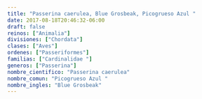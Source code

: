 ```yaml
---
title: "Passerina caerulea, Blue Grosbeak, Picogrueso Azul "
date: 2017-08-18T20:46:32-06:00
draft: false
reinos: ["Animalia"]
divisiones: ["Chordata"]
clases: ["Aves"]
ordenes: ["Passeriformes"]
familias: ["Cardinalidae "]
generos: ["Passerina"]
nombre_cientifico: "Passerina caerulea"
nombre_comun: "Picogrueso Azul "
nombre_ingles: "Blue Grosbeak"
---
```

